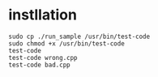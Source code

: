 # instllation
```bash=
sudo cp ./run_sample /usr/bin/test-code
sudo chmod +x /usr/bin/test-code
test-code
test-code wrong.cpp
test-code bad.cpp
```